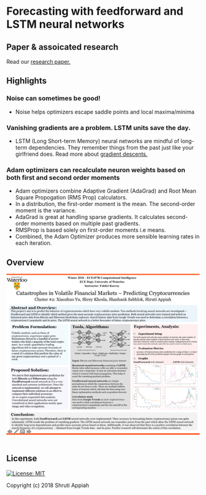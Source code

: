 # Forecasting with feedforward and LSTM neural networks

## Paper & assoicated research
Read our <a href="https://github.com/ShrutiAppiah/crypto-forecasting-with-neuralnetworks/blob/master/Catastrophes%20in%20volatile%20financial%20markets.pdf"> research paper. </a>

## Highlights
### Noise can sometimes be good!
- Noise helps optimizers escape saddle points and local maxima/minima

### Vanishing gradients are a problem. LSTM units save the day.
- LSTM (Long Short-term Memory) neural networks are mindful of long-term dependencies. They remember things from the past just like your girlfriend does. Read more about <a href="https://en.wikipedia.org/wiki/Gradient_descent"> gradient descents. </a> 

### Adam optimizers can recalculate neuron weights based on both first and second order moments
- Adam optimizers combine Adaptive Gradient (AdaGrad) and Root Mean Square Propogation (RMS Prop) calculators. 
- In a distribution, the first-order moment is the mean. The second-order moment is the variance.
- AdaGrad is great at handling sparse gradients. It calculates second-order moments based on multiple past gradients.
- RMSProp is based solely on first-order moments i.e means.
- Combined, the Adam Optimizer produces more sensible learning rates in each iteration.

## Overview
<div align="center">
		<img src="poster1.png" alt="poster">
		<br>
		<br>
</div>

## License
[![License: MIT](https://img.shields.io/badge/License-MIT-yellow.svg)](https://opensource.org/licenses/MIT)

Copyright (c) 2018 Shruti Appiah

